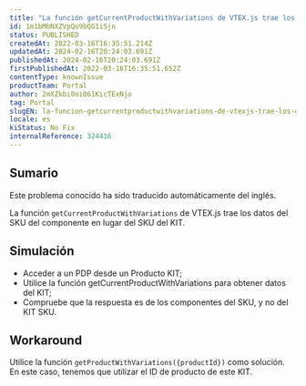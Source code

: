 ```yaml
---
title: "La función getCurrentProductWithVariations de VTEX.js trae los datos del SKU del componente y no del SKU del KIT."
id: 1m1bMbNXZVpQo9bQG1iSjn
status: PUBLISHED
createdAt: 2022-03-16T16:35:51.214Z
updatedAt: 2024-02-16T20:24:03.691Z
publishedAt: 2024-02-16T20:24:03.691Z
firstPublishedAt: 2022-03-16T16:35:51.652Z
contentType: knownIssue
productTeam: Portal
author: 2mXZkbi0oi061KicTExNjo
tag: Portal
slugEN: la-funcion-getcurrentproductwithvariations-de-vtexjs-trae-los-datos-del-sku-del-componente-y-no-del-sku-del-kit
locale: es
kiStatus: No Fix
internalReference: 324416
---
```


## Sumario

<div class="alert alert-info">
  <p>Este problema conocido ha sido traducido automáticamente del inglés.</p>
</div>


La función `getCurrentProductWithVariations` de VTEX.js trae los datos del SKU del componente en lugar del SKU del KIT.



## Simulación


- Acceder a un PDP desde un Producto KIT;
- Utilice la función getCurrentProductWithVariations para obtener datos del KIT;
- Compruebe que la respuesta es de los componentes del SKU, y no del KIT SKU.



## Workaround


Utilice la función `getProductWithVariations({productId})` como solución. En este caso, tenemos que utilizar el ID de producto de este KIT.

